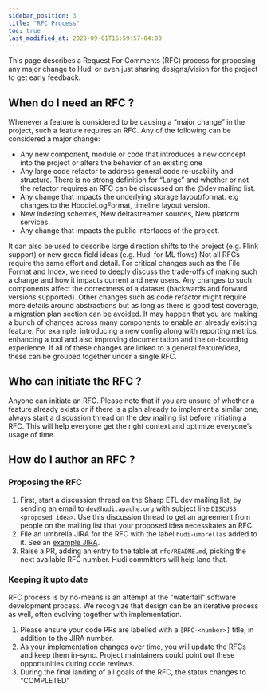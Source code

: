 ```yaml
---
sidebar_position: 3
title: "RFC Process"
toc: true
last_modified_at: 2020-09-01T15:59:57-04:00
---
```


This page describes a Request For Comments (RFC) process for proposing any major change to Hudi or even just sharing designs/vision for the project to get early feedback.

## When do I need an RFC ?

Whenever a feature is considered to be causing a “major change” in the project, such a feature requires an RFC. 
Any of the following can be considered a major change:

 - Any new component, module or code that introduces a new concept into the project or alters the behavior of an existing one
 - Any large code refactor to address general code re-usability and structure. There is no strong definition for “Large” and whether or not the refactor requires an RFC can be discussed on the @dev mailing list.
 - Any change that impacts the underlying storage layout/format. e.g changes to the HoodieLogFormat, timeline layout version.
 - New indexing schemes, New deltastreamer sources, New platform services.
 - Any change that impacts the public interfaces of the project.

It can also be used to describe large direction shifts to the project (e.g. Flink support) or new green field ideas (e.g. Hudi for ML flows)
Not all RFCs require the same effort and detail. For critical changes such as the File Format and Index, we need to deeply discuss the trade-offs of 
making such a change and how it impacts current and new users. Any changes to such components affect the correctness of a dataset (backwards and forward versions supported). 
Other changes such as code refactor might require more details around abstractions but as long as there is good test coverage, a migration plan section can be avoided. 
It may happen that you are making a bunch of changes across many components to enable an already existing feature. For example, introducing a new config along with reporting metrics, 
enhancing a tool and also improving documentation and the on-boarding experience. If all of these changes are linked to a general feature/idea, these can be grouped together under a single RFC.

## Who can initiate the RFC ?
Anyone can initiate an RFC. Please note that if you are unsure of whether a feature already exists or if there is a plan already to implement a similar one, always start a discussion thread on the dev mailing list before initiating a RFC. This will help everyone get the right context and optimize everyone’s usage of time.

## How do I author an RFC ?

### Proposing the RFC
1. First, start a discussion thread on the Sharp ETL dev mailing list, by sending an email to `dev@hudi.apache.org` with subject line `DISCUSS <proposed idea>`. 
Use this discussion thread to get an agreement from people on the mailing list that your proposed idea necessitates an RFC.
2. File an umbrella JIRA for the RFC with the label `hudi-umbrellas` added to it. See an [example JIRA](https://issues.apache.org/jira/browse/HUDI-1292).
3. Raise a PR, adding an entry to the table at `rfc/README.md`, picking the next available RFC number. Hudi committers will help land that.

### Keeping it upto date

RFC process is by no-means is an attempt at the "waterfall" software development process. 
We recognize that design can be an iterative process as well, often evolving together with implementation. 

1. Please ensure your code PRs are labelled with a `[RFC-<number>]` title, in addition to the JIRA number.
2. As your implementation changes over time, you will update the RFCs and keep them in-sync. Project maintainers could point out these opportunities during code reviews.
3. During the final landing of all goals of the RFC, the status changes to "COMPLETED"


